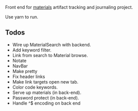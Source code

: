 Front end for [materials](https://github.com/jonathanlb/materials) artifact tracking and journaling project.

Use yarn to run.

## Todos
- Wire up MaterialSearch with backend.
 - Add keyword filter.
 - Link from search to Material browse.
 - Notate
- NavBar
 - Make pretty
 - Fix header links
- Make link targets open new tab.
- Color code keywords.
- Serve up materials (in back-end).
- Password protect (in back-end).
- Handle ^$ encoding on back end
